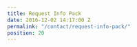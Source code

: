 ```yaml
---
title: Request Info Pack
date: 2016-12-02 14:17:00 Z
permalink: "/contact/request-info-pack/"
position: 20
---
```



